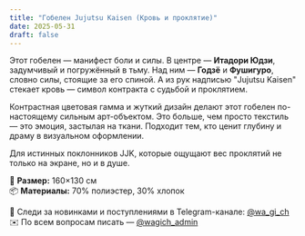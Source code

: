 ```yaml
---
title: "Гобелен Jujutsu Kaisen (Кровь и проклятие)"
date: 2025-05-31
draft: false
---
```


Этот гобелен — манифест боли и силы. В центре — **Итадори Юдзи**, задумчивый и погружённый в тьму. Над ним — **Годзё** и **Фушигуро**, словно силы, стоящие за его спиной. А из рук надписью "Jujutsu Kaisen" стекает кровь — символ контракта с судьбой и проклятием.

Контрастная цветовая гамма и жуткий дизайн делают этот гобелен по-настоящему сильным арт-объектом. Это больше, чем просто текстиль — это эмоция, застылая на ткани. Подходит тем, кто ценит глубину и драму в визуальном оформлении.

Для истинных поклонников JJK, которые ощущают вес проклятий не только на экране, но и в душе.

🧵 **Размер:** 160×130 см  
📦 **Материалы:** 70% полиэстер, 30% хлопок  

📣 Следи за новинками и поступлениями в Telegram-канале: [@wa_gi_ch](https://t.me/wa_gi_ch)  
✉️ По всем вопросам писать — [@wagich_admin](https://t.me/wagich_admin)
